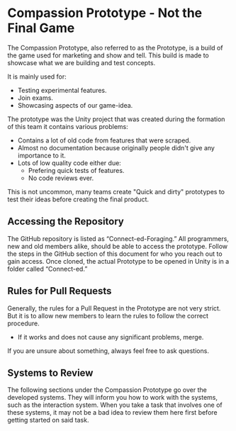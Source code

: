# Compassion Prototype - Not the Final Game

The Compassion Prototype, also referred to as the Prototype, is a build of the game used for marketing and show and tell. This build is made to showcase what we are building and test concepts.

It is mainly used for:
- Testing experimental features.
- Join exams.
- Showcasing aspects of our game-idea.

The prototype was the Unity project that was created during the formation of this team it contains various problems:
- Contains a lot of old code from features that were scraped.
- Almost no documentation because originally people didn't give any importance to it.
- Lots of low quality code either due:
	- Prefering quick tests of features.
	- No code reviews ever.

This is not uncommon, many teams create "Quick and dirty" prototypes to test their ideas before creating the final product.

## Accessing the Repository

The GitHub repository is listed as “Connect-ed-Foraging.” All programmers, new and old members alike, should be able to access the prototype. Follow the steps in the GitHub section of this document for who you reach out to gain access. Once cloned, the actual Prototype to be opened in Unity is in a folder called “Connect-ed.”

## Rules for Pull Requests

Generally, the rules for a Pull Request in the Prototype are not very strict. But it is to allow new members to learn the rules to follow the correct procedure.
- If it works and does not cause any significant problems, merge.

If you are unsure about something, always feel free to ask questions.

## Systems to Review
The following sections under the Compassion Prototype go over the developed systems. They will inform you how to work with the systems, such as the interaction system. When you take a task that involves one of these systems, it may not be a bad idea to review them here first before getting started on said task.

